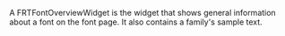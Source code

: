 A FRTFontOverviewWidget is the widget that shows general information about a font on the font page. It also contains a family's sample text.